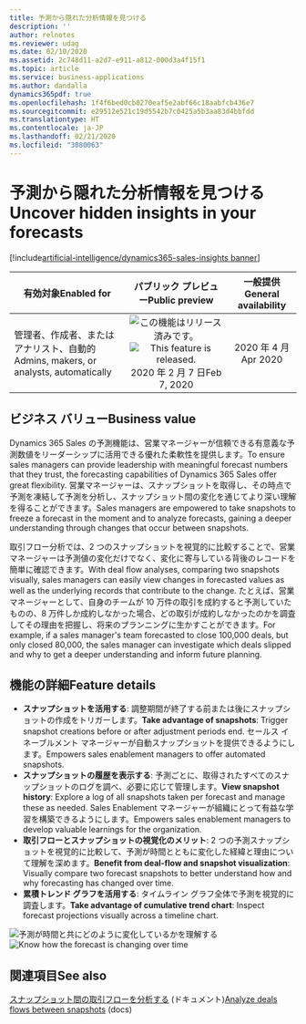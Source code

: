 ```yaml
---
title: 予測から隠れた分析情報を見つける
description: ''
author: relnotes
ms.reviewer: udag
ms.date: 02/10/2020
ms.assetid: 2c748d11-a2d7-e911-a812-000d3a4f15f1
ms.topic: article
ms.service: business-applications
ms.author: dandalla
dynamics365pdf: true
ms.openlocfilehash: 1f4f6bed0cb0270eaf5e2abf66c18aabfcb436e7
ms.sourcegitcommit: e29512e521c19d5542b7c0425a5b3aa83d4bbfdd
ms.translationtype: HT
ms.contentlocale: ja-JP
ms.lasthandoff: 02/21/2020
ms.locfileid: "3080063"
---
```

# <a name="uncover-hidden-insights-in-your-forecasts"></a><span data-ttu-id="18f2d-102">予測から隠れた分析情報を見つける</span><span class="sxs-lookup"><span data-stu-id="18f2d-102">Uncover hidden insights in your forecasts</span></span>
[!include[artificial-intelligence/dynamics365-sales-insights banner](../includes/artificial-intelligence/dynamics365-sales-insights.md)]

| <span data-ttu-id="18f2d-103">有効対象</span><span class="sxs-lookup"><span data-stu-id="18f2d-103">Enabled for</span></span>    |  <span data-ttu-id="18f2d-104">パブリック プレビュー</span><span class="sxs-lookup"><span data-stu-id="18f2d-104">Public preview</span></span> | <span data-ttu-id="18f2d-105">一般提供</span><span class="sxs-lookup"><span data-stu-id="18f2d-105">General availability</span></span> | 
| ---------- | :----------: |:----------: |
|<span data-ttu-id="18f2d-106">管理者、作成者、またはアナリスト、自動的</span><span class="sxs-lookup"><span data-stu-id="18f2d-106">Admins, makers, or analysts, automatically</span></span>|<span data-ttu-id="18f2d-107">![この機能はリリース済みです。](/dynamics365-release-plan/media/green-checkmark.png "この機能はリリース済みです。")</span><span class="sxs-lookup"><span data-stu-id="18f2d-107">![This feature is released.](/dynamics365-release-plan/media/green-checkmark.png "This feature is released.")</span></span> <span data-ttu-id="18f2d-108">2020 年 2 月 7 日</span><span class="sxs-lookup"><span data-stu-id="18f2d-108">Feb 7, 2020</span></span>| <span data-ttu-id="18f2d-109">2020 年 4 月</span><span class="sxs-lookup"><span data-stu-id="18f2d-109">Apr 2020</span></span>|


## <a name="business-value"></a><span data-ttu-id="18f2d-110">ビジネス バリュー</span><span class="sxs-lookup"><span data-stu-id="18f2d-110">Business value</span></span>
<!-- bv start -->
<span data-ttu-id="18f2d-111">Dynamics 365 Sales の予測機能は、営業マネージャーが信頼できる有意義な予測数値をリーダーシップに活用できる優れた柔軟性を提供します。</span><span class="sxs-lookup"><span data-stu-id="18f2d-111">To ensure sales managers can provide leadership with meaningful forecast numbers that they trust, the forecasting capabilities of Dynamics 365 Sales offer great flexibility.</span></span> <span data-ttu-id="18f2d-112">営業マネージャーは、スナップショットを取得し、その時点で予測を凍結して予測を分析し、スナップショット間の変化を通じてより深い理解を得ることができます。</span><span class="sxs-lookup"><span data-stu-id="18f2d-112">Sales managers are empowered to take snapshots to freeze a forecast in the moment and to analyze forecasts, gaining a deeper understanding through changes that occur between snapshots.</span></span> 

<span data-ttu-id="18f2d-113">取引フロー分析では、2 つのスナップショットを視覚的に比較することで、営業マネージャーは予測値の変化だけでなく、変化に寄与している背後のレコードを簡単に確認できます。</span><span class="sxs-lookup"><span data-stu-id="18f2d-113">With deal flow analyses, comparing two snapshots visually, sales managers can easily view changes in forecasted values as well as the underlying records that contribute to the change.</span></span> <span data-ttu-id="18f2d-114">たとえば、営業マネージャーとして、自身のチームが 10 万件の取引を成約すると予測していたものの、8 万件しか成約しなかった場合、どの取引が成約しなかったのかを調査してその理由を把握し、将来のプランニングに生かすことができます。</span><span class="sxs-lookup"><span data-stu-id="18f2d-114">For example, if a sales manager's team forecasted to close 100,000 deals, but only closed 80,000, the sales manager can investigate which deals slipped and why to get a deeper understanding and inform future planning.</span></span>
<!-- bv end -->



## <a name="feature-details"></a><span data-ttu-id="18f2d-115">機能の詳細</span><span class="sxs-lookup"><span data-stu-id="18f2d-115">Feature details</span></span>
<!--feature detail start -->
- <span data-ttu-id="18f2d-116">**スナップショットを活用する**: 調整期間が終了する前または後にスナップショットの作成をトリガーします。</span><span class="sxs-lookup"><span data-stu-id="18f2d-116">**Take advantage of snapshots**: Trigger snapshot creations before or after adjustment periods end.</span></span> <span data-ttu-id="18f2d-117">セールス イネーブルメント マネージャーが自動スナップショットを提供できるようにします。</span><span class="sxs-lookup"><span data-stu-id="18f2d-117">Empowers sales enablement managers to offer automated snapshots.</span></span>
- <span data-ttu-id="18f2d-118">**スナップショットの履歴を表示する**: 予測ごとに、取得されたすべてのスナップショットのログを調べ、必要に応じて管理します。</span><span class="sxs-lookup"><span data-stu-id="18f2d-118">**View snapshot history**: Explore a log of all snapshots taken per forecast and manage these as needed.</span></span> <span data-ttu-id="18f2d-119">Sales Enablement マネージャーが組織にとって有益な学習を構築できるようにします。</span><span class="sxs-lookup"><span data-stu-id="18f2d-119">Empowers sales enablement managers to develop valuable learnings for the organization.</span></span>
- <span data-ttu-id="18f2d-120">**取引フローとスナップショットの視覚化のメリット**: 2 つの予測スナップショットを視覚的に比較して、予測が時間とともに変化した経緯と理由について理解を深めます。</span><span class="sxs-lookup"><span data-stu-id="18f2d-120">**Benefit from deal-flow and snapshot visualization**: Visually compare two forecast snapshots to better understand how and why forecasting has changed over time.</span></span>
- <span data-ttu-id="18f2d-121">**累積トレンド グラフを活用する**: タイムライン グラフ全体で予測を視覚的に調査します。</span><span class="sxs-lookup"><span data-stu-id="18f2d-121">**Take advantage of cumulative trend chart**: Inspect forecast projections visually across a timeline chart.</span></span>
<!--feature detail end -->

<span data-ttu-id="18f2d-122">![予測が時間と共にどのように変化しているかを理解する](media/forecasting_dealflow.png "予測が時間と共にどのように変化しているかを理解する")</span><span class="sxs-lookup"><span data-stu-id="18f2d-122">![Know how the forecast is changing over time](media/forecasting_dealflow.png "Know how the forecast is changing over time")</span></span>
<!-- Picture 1 -->









## <a name="see-also"></a><span data-ttu-id="18f2d-123">関連項目</span><span class="sxs-lookup"><span data-stu-id="18f2d-123">See also</span></span>

<span data-ttu-id="18f2d-124">[スナップショット間の取引フローを分析する](https://docs.microsoft.com/dynamics365/ai/sales/analyze-deals-flow-between-snapshots) (ドキュメント)</span><span class="sxs-lookup"><span data-stu-id="18f2d-124">[Analyze deals flows between snapshots](https://docs.microsoft.com/dynamics365/ai/sales/analyze-deals-flow-between-snapshots) (docs)</span></span>
